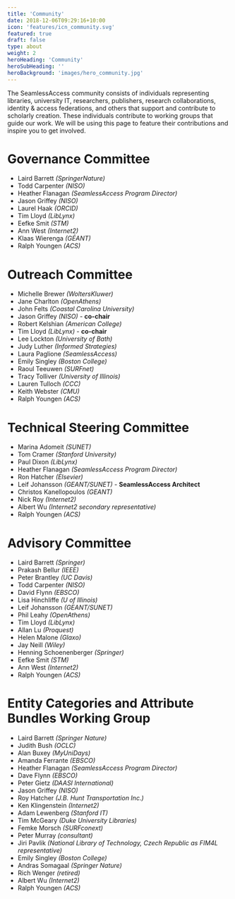 ```yaml
---
title: 'Community'
date: 2018-12-06T09:29:16+10:00
icon: 'features/icn_community.svg'
featured: true
draft: false
type: about
weight: 2
heroHeading: 'Community'
heroSubHeading: ''
heroBackground: 'images/hero_community.jpg'
---
```


The SeamlessAccess community consists of individuals representing libraries, university IT, researchers, publishers, research collaborations, identity & access federations, and others that support and contribute to  scholarly creation. These individuals contribute to working groups that guide our work. We will be using this page to feature their contributions and inspire you to get involved.

# Governance Committee

* Laird Barrett _(SpringerNature)_
* Todd Carpenter _(NISO)_
* Heather Flanagan _(SeamlessAccess Program Director)_
* Jason Griffey _(NISO)_
* Laurel Haak _(ORCID)_
* Tim Lloyd _(LibLynx)_
* Eefke Smit _(STM)_
* Ann West _(Internet2)_
* Klaas Wierenga _(GÉANT)_
* Ralph Youngen _(ACS)_

# Outreach Committee

* Michelle Brewer _(WoltersKluwer)_
* Jane Charlton _(OpenAthens)_
* John Felts _(Coastal Carolina University)_
* Jason Griffey _(NISO)_ - **co-chair**
* Robert Kelshian _(American College)_
* Tim Lloyd _(LibLynx)_ - **co-chair**
* Lee Lockton _(University of Bath)_
* Judy Luther _(Informed Strategies)_
* Laura Paglione _(SeamlessAccess)_
* Emily Singley _(Boston College)_
* Raoul Teeuwen _(SURFnet)_
* Tracy Tolliver _(University of Illinois)_
* Lauren Tulloch _(CCC)_
* Keith Webster _(CMU)_
* Ralph Youngen _(ACS)_

# Technical Steering Committee

* Marina Adomeit _(SUNET)_
* Tom Cramer _(Stanford University)_
* Paul Dixon _(LibLynx)_
* Heather Flanagan _(SeamlessAccess Program Director)_
* Ron Hatcher _(Elsevier)_
* Leif Johansson _(GEANT/SUNET)_ - **SeamlessAccess Architect**
* Christos Kanellopoulos _(GEANT)_
* Nick Roy _(Internet2)_
* Albert Wu _(Internet2 secondary representative)_
* Ralph Youngen _(ACS)_

# Advisory Committee
* Laird Barrett _(Springer)_
* Prakash Bellur _(IEEE)_
* Peter Brantley _(UC Davis)_
* Todd Carpenter _(NISO)_
* David Flynn _(EBSCO)_
* Lisa Hinchliffe _(U of Illinois)_
* Leif Johansson _(GEANT/SUNET)_ 
* Phil Leahy _(OpenAthens)_
* Tim Lloyd _(LibLynx)_
* Allan Lu _(Proquest)_
* Helen Malone _(Glaxo)_
* Jay Neill _(Wiley)_
* Henning Schoenenberger _(Springer)_
* Eefke Smit _(STM)_
* Ann West _(Internet2)_
* Ralph Youngen _(ACS)_

# Entity Categories and Attribute Bundles Working Group

* Laird Barrett _(Springer Nature)_
* Judith Bush _(OCLC)_
* Alan Buxey _(MyUniDays)_
* Amanda Ferrante _(EBSCO)_
* Heather Flanagan _(SeamlessAccess Program Director)_
* Dave Flynn _(EBSCO)_
* Peter Gietz _(DAASI International)_
* Jason Griffey _(NISO)_
* Roy Hatcher _(J.B. Hunt Transportation Inc.)_
* Ken Klingenstein _(Internet2)_
* Adam Lewenberg _(Stanford IT)_
* Tim McGeary _(Duke University Libraries)_
* Femke Morsch _(SURFconext)_
* Peter Murray _(consultant)_
* Jiri Pavlik _(National Library of Technology, Czech Republic as FIM4L representative)_
* Emily Singley _(Boston College)_
* Andras Somagaal _(Springer Nature)_
* Rich Wenger _(retired)_
* Albert Wu _(Internet2)_
* Ralph Youngen _(ACS)_
